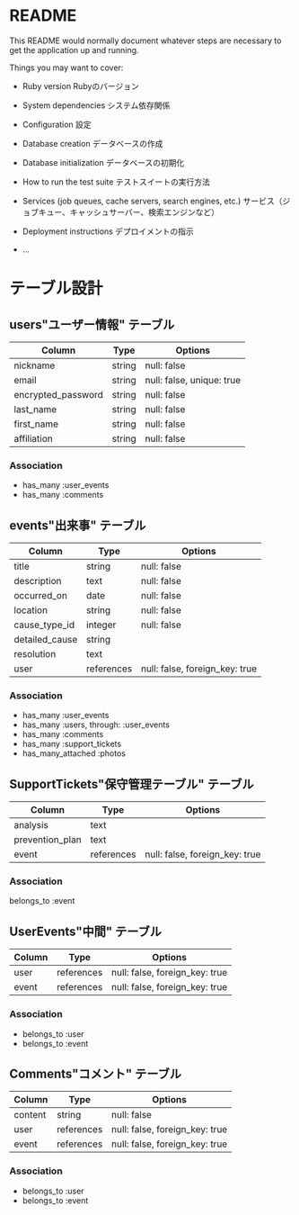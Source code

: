 # README

This README would normally document whatever steps are necessary to get the
application up and running.

Things you may want to cover:

* Ruby version
Rubyのバージョン

* System dependencies
システム依存関係

* Configuration
設定

* Database creation
データベースの作成

* Database initialization
データベースの初期化

* How to run the test suite
テストスイートの実行方法

* Services (job queues, cache servers, search engines, etc.)
サービス（ジョブキュー、キャッシュサーバー、検索エンジンなど）

* Deployment instructions
デプロイメントの指示

* ...


# テーブル設計

## users"ユーザー情報" テーブル

| Column             | Type   | Options                   |
| ------------------ | ------ | ------------------------- |
| nickname           | string | null: false               |
| email              | string | null: false, unique: true |
| encrypted_password | string | null: false               |
| last_name          | string | null: false               |
| first_name         | string | null: false               |
| affiliation        | string | null: false               |

### Association
- has_many :user_events
- has_many :comments 


## events"出来事" テーブル

| Column              | Type      | Options                        |
| ------------------- | --------- | ------------------------------ |
| title               | string    | null: false                    |
| description         | text      | null: false                    |
| occurred_on         | date      | null: false                    |
| location            | string    | null: false                    |
| cause_type_id       | integer   | null: false                    |
| detailed_cause      | string    |                                |
| resolution          | text      |                                |
| user                | references| null: false, foreign_key: true |

### Association
- has_many :user_events
- has_many :users, through: :user_events
- has_many :comments
- has_many :support_tickets
- has_many_attached :photos


## SupportTickets"保守管理テーブル" テーブル

| Column               | Type             | Options                        |
| -------------------- | ---------------- | ------------------------------ |
| analysis             | text             |                                |
| prevention_plan      | text             |                                |
| event                | references       | null: false, foreign_key: true |

### Association
belongs_to :event 


## UserEvents"中間" テーブル

| Column         | Type       | Options                        |
| -------------- | ---------- | ------------------------------ |
| user           | references | null: false, foreign_key: true |
| event          | references | null: false, foreign_key: true |

### Association
- belongs_to :user 
- belongs_to :event


## Comments"コメント" テーブル

| Column         | Type       | Options                        |
| -------------- | ---------- | ------------------------------ |
| content        | string     | null: false                    |
| user           | references | null: false, foreign_key: true |
| event          | references | null: false, foreign_key: true |

### Association
- belongs_to :user 
- belongs_to :event
